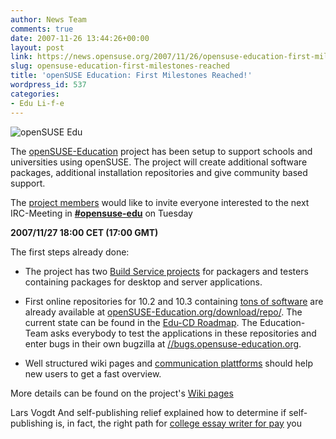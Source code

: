 ```yaml
---
author: News Team
comments: true
date: 2007-11-26 13:44:26+00:00
layout: post
link: https://news.opensuse.org/2007/11/26/opensuse-education-first-milestones-reached/
slug: opensuse-education-first-milestones-reached
title: 'openSUSE Education: First Milestones Reached!'
wordpress_id: 537
categories:
- Edu Li-f-e
---
```


![openSUSE Edu](//news.opensuse.org/wp-content/uploads/2007/11/opensuse-edu.png)

The [openSUSE-Education](//en.opensuse.org/Education) project has been setup to support schools and universities using openSUSE. The project will create additional software packages, additional installation repositories and give community based support.





The [project members](//en.opensuse.org/Education/Team) would like to invite everyone interested to the next IRC-Meeting in [**#opensuse-edu**](irc://irc.freenode.net/opensuse-edu) on Tuesday
  

  

 **2007/11/27 18:00 CET (17:00 GMT)**


<!-- more -->



The first steps already done:




  * The project has two [Build Service projects](//en.opensuse.org/Education/Development) for packagers and testers containing packages for desktop and server applications.


  * First online repositories for 10.2 and 10.3 containing [tons of software](//en.opensuse.org/Education/Applications) are already available at [openSUSE-Education.org/download/repo/](//www.opensuse-education.org/download/repo/). The current state can be found in the [Edu-CD Roadmap](//en.opensuse.org/Education/Development/Edu-CD/Roadmap). The Education-Team asks everybody to test the applications in these repositories and enter bugs in their own bugzilla at [//bugs.opensuse-education.org](//bugs.opensuse-education.org).


  * Well structured wiki pages and [communication plattforms](//en.opensuse.org/Education/Communicating) should help new users to get a fast overview.



More details can be found on the project's [Wiki pages](//en.opensuse.org/Education)




Lars Vogdt And self-publishing relief explained how to determine if self-publishing is, in fact, the right path for [college essay writer for pay](https://pro-essay-writer.com/) you
